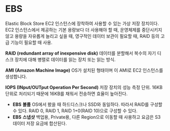 # EBS

Elastic Block Store EC2 인스턴스에 장착하여 사용할 수 있는 가상 저장 장치이다. EC2 인스턴스에서 제공하는 기본 용량보다 더 사용해야 할 때, 운영체제를 중단시키지 않고 용량을 자유롭게 늘리고 싶을 때, 영구적인 데이터 보관이 필요할 때, RAID 등의 고급 기능이 필요할 때 사용.



**RAID \(redundant array of inexpensive disk\)** 데이터를 분할해서 복수의 자기 디스크 장치에 대해 병렬로 데이터를 읽는 장치 또는 읽는 방식.

**AMI \(Amazon Machine Image\)** OS가 설치된 형태이며 이 AMI로 EC2 인스턴스를 생성합니다.

**IOPS \(INput/OUTput Operation Per Second\)** 저장 장치의 성능 측정 단위. 16KB 단위로 처리되기 때문에 16KB를 채워서 전송하면 효율이 높아진다.



* **EBS** **볼륨** OS에서 봤을 때 하드디스크나 SSD와 동일하다. 따라서 RAID를 구성할 수 있다. RAID 0, RAID 1, RAID 1+0\(RAID 10\)으로 구성할 수 있다.
* **EBS** **스냅샷** 백업용, Private용, 다른 Region으로 이동할 때 사용하고 요금은 S3 데이터 저장 요금에 합산된다.  

